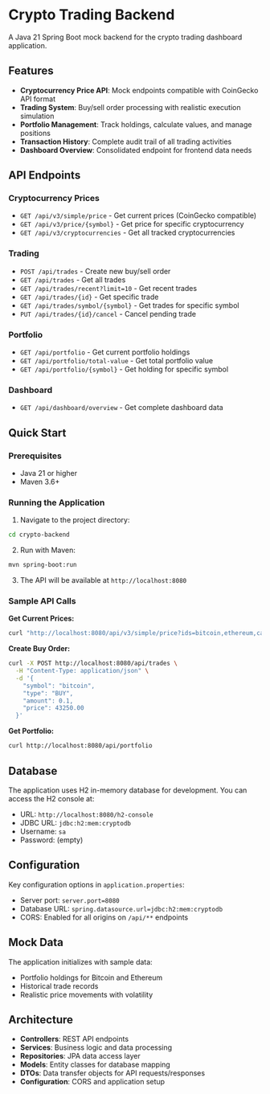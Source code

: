 # Crypto Trading Backend

A Java 21 Spring Boot mock backend for the crypto trading dashboard application.

## Features

- **Cryptocurrency Price API**: Mock endpoints compatible with CoinGecko API format
- **Trading System**: Buy/sell order processing with realistic execution simulation
- **Portfolio Management**: Track holdings, calculate values, and manage positions
- **Transaction History**: Complete audit trail of all trading activities
- **Dashboard Overview**: Consolidated endpoint for frontend data needs

## API Endpoints

### Cryptocurrency Prices
- `GET /api/v3/simple/price` - Get current prices (CoinGecko compatible)
- `GET /api/v3/price/{symbol}` - Get price for specific cryptocurrency
- `GET /api/v3/cryptocurrencies` - Get all tracked cryptocurrencies

### Trading
- `POST /api/trades` - Create new buy/sell order
- `GET /api/trades` - Get all trades
- `GET /api/trades/recent?limit=10` - Get recent trades
- `GET /api/trades/{id}` - Get specific trade
- `GET /api/trades/symbol/{symbol}` - Get trades for specific symbol
- `PUT /api/trades/{id}/cancel` - Cancel pending trade

### Portfolio
- `GET /api/portfolio` - Get current portfolio holdings
- `GET /api/portfolio/total-value` - Get total portfolio value
- `GET /api/portfolio/{symbol}` - Get holding for specific symbol

### Dashboard
- `GET /api/dashboard/overview` - Get complete dashboard data

## Quick Start

### Prerequisites
- Java 21 or higher
- Maven 3.6+

### Running the Application

1. Navigate to the project directory:
```bash
cd crypto-backend
```

2. Run with Maven:
```bash
mvn spring-boot:run
```

3. The API will be available at `http://localhost:8080`

### Sample API Calls

**Get Current Prices:**
```bash
curl "http://localhost:8080/api/v3/simple/price?ids=bitcoin,ethereum,cardano&vs_currencies=usd&include_24hr_change=true"
```

**Create Buy Order:**
```bash
curl -X POST http://localhost:8080/api/trades \
  -H "Content-Type: application/json" \
  -d '{
    "symbol": "bitcoin",
    "type": "BUY",
    "amount": 0.1,
    "price": 43250.00
  }'
```

**Get Portfolio:**
```bash
curl http://localhost:8080/api/portfolio
```

## Database

The application uses H2 in-memory database for development. You can access the H2 console at:
- URL: `http://localhost:8080/h2-console`
- JDBC URL: `jdbc:h2:mem:cryptodb`
- Username: `sa`
- Password: (empty)

## Configuration

Key configuration options in `application.properties`:
- Server port: `server.port=8080`
- Database URL: `spring.datasource.url=jdbc:h2:mem:cryptodb`
- CORS: Enabled for all origins on `/api/**` endpoints

## Mock Data

The application initializes with sample data:
- Portfolio holdings for Bitcoin and Ethereum
- Historical trade records
- Realistic price movements with volatility

## Architecture

- **Controllers**: REST API endpoints
- **Services**: Business logic and data processing
- **Repositories**: JPA data access layer
- **Models**: Entity classes for database mapping
- **DTOs**: Data transfer objects for API requests/responses
- **Configuration**: CORS and application setup
